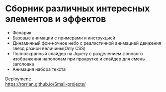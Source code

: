 # Сборник различных интересных элементов и эффектов

- Фонарик
- Базовые анимации с примерами и инструкцией
- Динамичный фон-ночное небо с реалистичной анимацией движения звезд разной величины(Only CSS)
- Полноэкранный слайдер на Jquery с разделением фонового изображения напополам при прокрутке и слайдер для смены заголовка
- Анимация набора текста

Deployment:  
https://rorrian.github.io/Small-projects/
